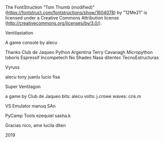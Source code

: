 The FontStruction “Tom Thumb (modified)” (https://fontstruct.com/fontstructions/show/1604078) by “12Me21” is licensed under a Creative Commons Attribution license (http://creativecommons.org/licenses/by/3.0/).

Ventilastation

A game console
by alecu


Thanks
Club de Jaqueo
Python Argentina
Terry Cavanagh
Micropython
loboris
Espressif
Incompetech
No Shades
Nasa
ditentec
TecnoEstructuras

Vyruss

alecu
tony
juanlu
lucio
fisa


Super Ventilagon

a game by
Club de Jaqueo
bits: alecu
volts: j.crowe
waves: cris.m


VS Emulator
manuq
SAn

PyCamp Tools
ezequiel
sasha.k


Gracias
nico, ame
lucila
diten

2019